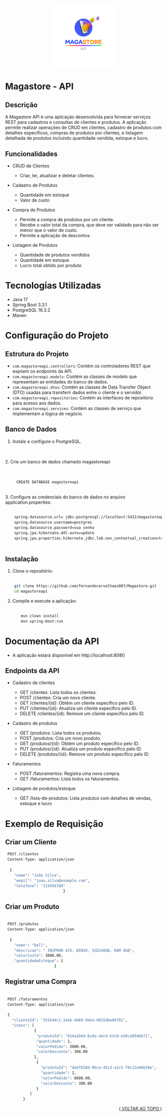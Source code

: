 <a id="readme-top"></a>

<h1 align="center">
    <img style="width: 200px;" alt="Desafio 1" src="src/main/resources/static/magastore.png"/>
</h1>



# Magastore - API

## Descrição

A Magastore API é uma aplicação desenvolvida para fornecer serviços REST para cadastros e consultas de clientes e produtos. A aplicação permite realizar operações de CRUD em clientes, cadastro de produtos com detalhes específicos, compras de produtos por clientes, e listagem detalhada de produtos incluindo quantidade vendida, estoque e lucro.


## Funcionalidades

- CRUD de Clientes 
  - Criar, ler, atualizar e deletar clientes.

- Cadastro de Produtos 
  - Quantidade em estoque
  - Valor de custo


- Compra de Produtos
  - Permite a compra de produtos por um cliente.
  - Recebe o valor total da compra, que deve ser validado para não ser menor que o valor de custo.
  - Permite a aplicação de descontos.

- Listagem de Produtos
  - Quantidade de produtos vendidos
  - Quantidade em estoque
  - Lucro total obtido por produto

# Tecnologias Utilizadas

- Java 17
- Spring Boot 3.3.1
- PostgreSQL 16.3.2
- Maven

# Configuração do Projeto

## Estrutura do Projeto


- `com.magastoreapi.controllers`: Contém os controladores REST que expõem os endpoints da API.
- `com.magastoreapi.models`: Contém as classes de modelo que representam as entidades do banco de dados.
- `com.magastoreapi.dtos`: Contém as classes de Data Transfer Object (DTO) usadas para transferir dados entre o cliente e o servidor.
- `com.magastoreapi.repositories`: Contém as interfaces de repositório para acesso aos dados.
- `com.magastoreapi.services`: Contém as classes de serviço que implementam a lógica de negócio.


## Banco de Dados
  
1. Instale e configure o PostgreSQL.
<br>
<br>
2. Crie um banco de dados chamado magastoreapi
<br>
<br>

```bash

     CREATE DATABASE magastoreapi

```
   <br>
3. Configure as credenciais do banco de dados no arquivo application.properties:

```bash

    spring.datasource.url= jdbc:postgresql://localhost:5432/magastoreapi
    spring.datasource.username=postgres
    spring.datasource.password=sua senha
    spring.jpa.hibernate.ddl-auto=update
    spring.jpa.properties.hibernate.jdbc.lob.non_contextual_creation=true
    
```

## Instalação

1. Clone o repositório:
   
```bash

    git clone https://github.com/fernandocarvalhaes007/Magastore.git
    cd magastoreapi 

```

2. Compile e execute a aplicação:

```bash

       mvn clean install
       mvn spring-boot:run

```

# Documentação da API

- A aplicação estará disponível em http://localhost:8080


## Endpoints da API
- Cadastro de clientes

  - GET /clientes: Lista todos os clientes.
  - POST /clientes: Cria um novo cliente.
  - GET /clientes/{id}: Obtém um cliente específico pelo ID.
  - PUT /clientes/{id}: Atualiza um cliente específico pelo ID.
  - DELETE /clientes/{id}: Remove um cliente específico pelo ID.

- Cadastro de produtos
  - GET /produtos: Lista todos os produtos.
  - POST /produtos: Cria um novo produto.
  - GET /produtos/{id}: Obtém um produto específico pelo ID.
  - PUT /produtos/{id}: Atualiza um produto específico pelo ID.
  - DELETE /produtos/{id}: Remove um produto específico pelo ID.

- Faturamentos
  - POST /faturamentos: Registra uma nova compra.
  - GET /faturamentos: Lista todos os faturamentos.

- Listagem de produtos/estoque
  - GET /lista-de-produtos: Lista produtos com detalhes de vendas, estoque e lucro

# Exemplo de Requisição

## Criar um Cliente
```bash
 POST /clientes
 Content-Type: application/json

  {
    "nome": "João Silva",
    "email": "joao.silva@example.com",
    "telefone": "123456789"
                          }
```

## Criar um Produto 


```bash

 POST /produtos
 Content-Type: application/json

  {
    "nome": "Dell",
    "descricao": " INSPRON 433, WIN10, SSD240GB, RAM 8GB",
    "valorCusto": 3000.00,
    "quantidadeEstoque": 1
                      }

```

## Registrar uma Compra


```bash

 POST /faturamentos
 Content-Type: application/json

 {
   "clienteId": "351b44c1-14ab-4d69-9ded-0655dbe06781",
   "itens": [
             {
              "produtoId": "814a1b64-bc8a-4dcd-b3c0-e39ca9586b71",
              "quantidade": 1,
              "valorPedido": 5000.00,
              "valorDesconto": 300.00
             },
              {
                "produtoId": "de4f628d-9bca-45cd-a1c5-78c12a46b10e",
                "quantidade": 2,
                "valorPedido": 6000.00,
                "valorDesconto": 300.00
              }
           ]
        }

```




<p align="right">(<a href="#readme-top"> VOLTAR AO TOPO </a>)</p>